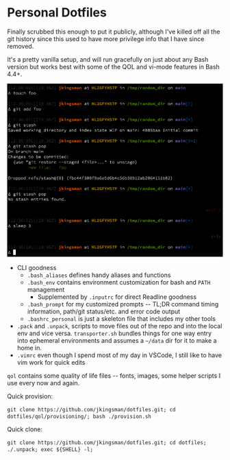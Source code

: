 # Personal Dotfiles

Finally scrubbed this enough to put it publicly, although I've killed off all the git history since this used to have more privilege info that I have since removed.

It's a pretty vanilla setup, and will run gracefully on just about any Bash version but works best with some of the QOL and vi-mode features in Bash 4.4+.

![Shell example](qol/demo.png)

* CLI goodness
    * `.bash_aliases` defines handy aliases and functions
    * `.bash_env` contains environment customization for bash and `PATH` management
        * Supplemented by `.inputrc` for direct Readline goodness
    * `.bash_prompt` for my customized prompts -- TL;DR command timing information, path/git status/etc. and error code output
    * `.bashrc_personal` is just a skeleton file that includes my other tools
* `.pack` and `.unpack`, scripts to move files out of the repo and into the local env and vice versa. `transporter.sh` bundles things for one way entry into ephemeral environments and assumes a `~/data` dir for it to make a home in.
* `.vimrc` even though I spend most of my day in VSCode, I still like to have vim work for quick edits

`qol` contains some quality of life files -- fonts, images, some helper scripts I use every now and again.

Quick provision:

```
git clone https://github.com/jkingsman/dotfiles.git; cd dotfiles/qol/provisioning/; bash ./provision.sh
```

Quick clone:

```
git clone https://github.com/jkingsman/dotfiles.git; cd dotfiles; ./.unpack; exec ${SHELL} -l;
```

